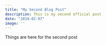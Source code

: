 ```yaml
---
title: "My Second Blog Post"
description: This is my second official post
date: "2019-02-07"
image: ''
---
```


Things are here for the second post
